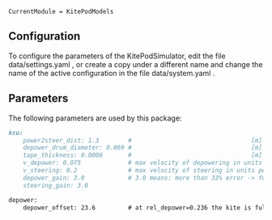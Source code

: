 ```@meta
CurrentModule = KitePodModels
```
## Configuration
To configure the parameters of the KitePodSimulator, edit the file data/settings.yaml , or create
a copy under a different name and change the name of the active configuration in the file data/system.yaml .

## Parameters
The following parameters are used by this package:
```md
kcu:
    power2steer_dist: 1.3        #                                 [m]
    depower_drum_diameter: 0.069 #                                 [m]
    tape_thickness: 0.0006       #                                 [m]
    v_depower: 0.075             # max velocity of depowering in units per second (full range: 1 unit)
    v_steering: 0.2              # max velocity of steering in units per second   (full range: 2 units)
    depower_gain: 3.0            # 3.0 means: more than 33% error -> full speed
    steering_gain: 3.0

depower:
    depower_offset: 23.6         # at rel_depower=0.236 the kite is fully powered [%]
```